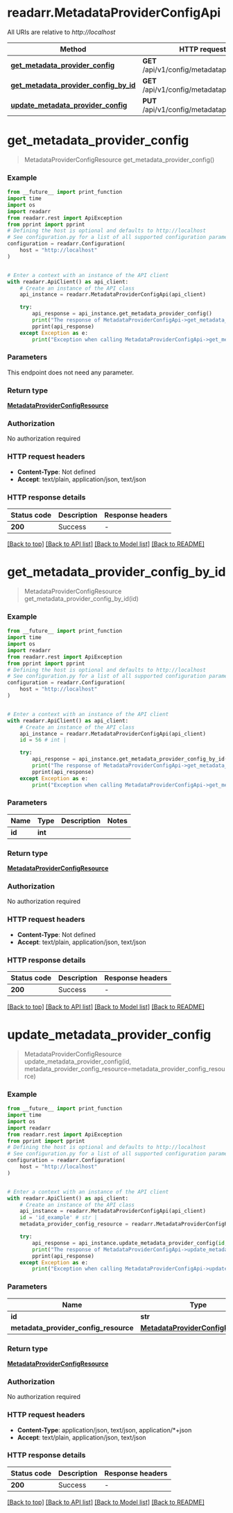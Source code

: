 # readarr.MetadataProviderConfigApi

All URIs are relative to *http://localhost*

Method | HTTP request | Description
------------- | ------------- | -------------
[**get_metadata_provider_config**](MetadataProviderConfigApi.md#get_metadata_provider_config) | **GET** /api/v1/config/metadataprovider | 
[**get_metadata_provider_config_by_id**](MetadataProviderConfigApi.md#get_metadata_provider_config_by_id) | **GET** /api/v1/config/metadataprovider/{id} | 
[**update_metadata_provider_config**](MetadataProviderConfigApi.md#update_metadata_provider_config) | **PUT** /api/v1/config/metadataprovider/{id} | 


# **get_metadata_provider_config**
> MetadataProviderConfigResource get_metadata_provider_config()



### Example

```python
from __future__ import print_function
import time
import os
import readarr
from readarr.rest import ApiException
from pprint import pprint
# Defining the host is optional and defaults to http://localhost
# See configuration.py for a list of all supported configuration parameters.
configuration = readarr.Configuration(
    host = "http://localhost"
)


# Enter a context with an instance of the API client
with readarr.ApiClient() as api_client:
    # Create an instance of the API class
    api_instance = readarr.MetadataProviderConfigApi(api_client)

    try:
        api_response = api_instance.get_metadata_provider_config()
        print("The response of MetadataProviderConfigApi->get_metadata_provider_config:\n")
        pprint(api_response)
    except Exception as e:
        print("Exception when calling MetadataProviderConfigApi->get_metadata_provider_config: %s\n" % e)
```

### Parameters
This endpoint does not need any parameter.

### Return type

[**MetadataProviderConfigResource**](MetadataProviderConfigResource.md)

### Authorization

No authorization required

### HTTP request headers

 - **Content-Type**: Not defined
 - **Accept**: text/plain, application/json, text/json

### HTTP response details
| Status code | Description | Response headers |
|-------------|-------------|------------------|
**200** | Success |  -  |

[[Back to top]](#) [[Back to API list]](../README.md#documentation-for-api-endpoints) [[Back to Model list]](../README.md#documentation-for-models) [[Back to README]](../README.md)

# **get_metadata_provider_config_by_id**
> MetadataProviderConfigResource get_metadata_provider_config_by_id(id)



### Example

```python
from __future__ import print_function
import time
import os
import readarr
from readarr.rest import ApiException
from pprint import pprint
# Defining the host is optional and defaults to http://localhost
# See configuration.py for a list of all supported configuration parameters.
configuration = readarr.Configuration(
    host = "http://localhost"
)


# Enter a context with an instance of the API client
with readarr.ApiClient() as api_client:
    # Create an instance of the API class
    api_instance = readarr.MetadataProviderConfigApi(api_client)
    id = 56 # int | 

    try:
        api_response = api_instance.get_metadata_provider_config_by_id(id)
        print("The response of MetadataProviderConfigApi->get_metadata_provider_config_by_id:\n")
        pprint(api_response)
    except Exception as e:
        print("Exception when calling MetadataProviderConfigApi->get_metadata_provider_config_by_id: %s\n" % e)
```

### Parameters

Name | Type | Description  | Notes
------------- | ------------- | ------------- | -------------
 **id** | **int**|  | 

### Return type

[**MetadataProviderConfigResource**](MetadataProviderConfigResource.md)

### Authorization

No authorization required

### HTTP request headers

 - **Content-Type**: Not defined
 - **Accept**: text/plain, application/json, text/json

### HTTP response details
| Status code | Description | Response headers |
|-------------|-------------|------------------|
**200** | Success |  -  |

[[Back to top]](#) [[Back to API list]](../README.md#documentation-for-api-endpoints) [[Back to Model list]](../README.md#documentation-for-models) [[Back to README]](../README.md)

# **update_metadata_provider_config**
> MetadataProviderConfigResource update_metadata_provider_config(id, metadata_provider_config_resource=metadata_provider_config_resource)



### Example

```python
from __future__ import print_function
import time
import os
import readarr
from readarr.rest import ApiException
from pprint import pprint
# Defining the host is optional and defaults to http://localhost
# See configuration.py for a list of all supported configuration parameters.
configuration = readarr.Configuration(
    host = "http://localhost"
)


# Enter a context with an instance of the API client
with readarr.ApiClient() as api_client:
    # Create an instance of the API class
    api_instance = readarr.MetadataProviderConfigApi(api_client)
    id = 'id_example' # str | 
    metadata_provider_config_resource = readarr.MetadataProviderConfigResource() # MetadataProviderConfigResource |  (optional)

    try:
        api_response = api_instance.update_metadata_provider_config(id, metadata_provider_config_resource=metadata_provider_config_resource)
        print("The response of MetadataProviderConfigApi->update_metadata_provider_config:\n")
        pprint(api_response)
    except Exception as e:
        print("Exception when calling MetadataProviderConfigApi->update_metadata_provider_config: %s\n" % e)
```

### Parameters

Name | Type | Description  | Notes
------------- | ------------- | ------------- | -------------
 **id** | **str**|  | 
 **metadata_provider_config_resource** | [**MetadataProviderConfigResource**](MetadataProviderConfigResource.md)|  | [optional] 

### Return type

[**MetadataProviderConfigResource**](MetadataProviderConfigResource.md)

### Authorization

No authorization required

### HTTP request headers

 - **Content-Type**: application/json, text/json, application/*+json
 - **Accept**: text/plain, application/json, text/json

### HTTP response details
| Status code | Description | Response headers |
|-------------|-------------|------------------|
**200** | Success |  -  |

[[Back to top]](#) [[Back to API list]](../README.md#documentation-for-api-endpoints) [[Back to Model list]](../README.md#documentation-for-models) [[Back to README]](../README.md)


